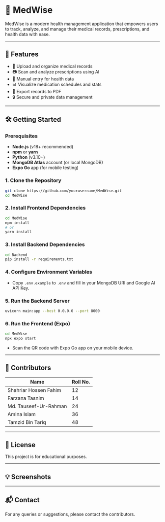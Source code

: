 # 🌟 MedWise

MedWise is a modern health management application that empowers users to track, analyze, and manage their medical records, prescriptions, and health data with ease.

---

## 🚀 Features

- 📁 Upload and organize medical records
- 📷 Scan and analyze prescriptions using AI
- 📝 Manual entry for health data
- 📊 Visualize medication schedules and stats
- 📄 Export records to PDF
- 🔒 Secure and private data management

---

## 🛠️ Getting Started

### Prerequisites

- **Node.js** (v18+ recommended)
- **npm** or **yarn**
- **Python** (v3.10+)
- **MongoDB Atlas** account (or local MongoDB)
- **Expo Go** app (for mobile testing)

### 1. Clone the Repository

```bash
git clone https://github.com/yourusername/MedWise.git
cd MedWise
```

### 2. Install Frontend Dependencies

```bash
cd MedWise
npm install
# or
yarn install
```

### 3. Install Backend Dependencies

```bash
cd Backend
pip install -r requirements.txt
```

### 4. Configure Environment Variables

- Copy `.env.example` to `.env` and fill in your MongoDB URI and Google AI API Key.

### 5. Run the Backend Server

```bash
uvicorn main:app --host 0.0.0.0 --port 8000
```

### 6. Run the Frontend (Expo)

```bash
cd MedWise
npx expo start
```

- Scan the QR code with Expo Go app on your mobile device.

---

## 👥 Contributors

| Name                  | Roll No. |
| --------------------- | -------- |
| Shahriar Hossen Fahim | 12       |
| Farzana Tasnim        | 14       |
| Md. Tauseef-Ur-Rahman | 24       |
| Amina Islam           | 36       |
| Tamzid Bin Tariq      | 48       |

---

## 📄 License

This project is for educational purposes.

---

## 💡 Screenshots

<!-- Add screenshots here if available -->

---

## 📬 Contact

For any queries or suggestions, please contact the contributors.
